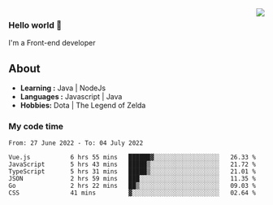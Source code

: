 <img align='right' src="https://github-readme-stats.vercel.app/api?username=jumodada&show_icons=true&theme=vue">

### Hello world 👋

I'm a Front-end developer 
    
## About
-  **Learning :** Java | NodeJs
-  **Languages :** Javascript | Java
-  **Hobbies:** Dota | The Legend of Zelda

### My code time

<!--START_SECTION:waka-->

```text
From: 27 June 2022 - To: 04 July 2022

Vue.js           6 hrs 55 mins   ██████▓░░░░░░░░░░░░░░░░░░   26.33 %
JavaScript       5 hrs 43 mins   █████▒░░░░░░░░░░░░░░░░░░░   21.72 %
TypeScript       5 hrs 31 mins   █████▒░░░░░░░░░░░░░░░░░░░   21.01 %
JSON             2 hrs 59 mins   ███░░░░░░░░░░░░░░░░░░░░░░   11.35 %
Go               2 hrs 22 mins   ██▒░░░░░░░░░░░░░░░░░░░░░░   09.03 %
CSS              41 mins         ▓░░░░░░░░░░░░░░░░░░░░░░░░   02.64 %
```

<!--END_SECTION:waka-->
